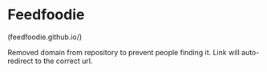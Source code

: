 # Feedfoodie

(feedfoodie.github.io/)

Removed domain from repository to prevent people finding it. Link will auto-redirect to the correct url.
